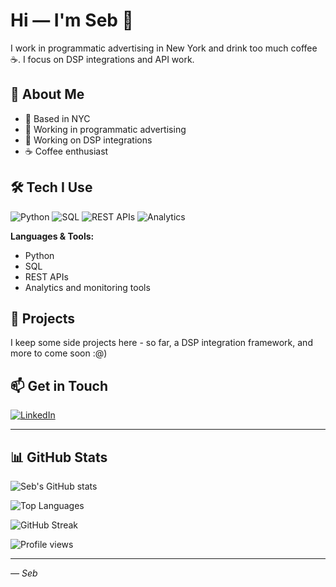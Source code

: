 # Hi — I'm Seb 👋

I work in programmatic advertising in New York and drink too much coffee ☕️. I focus on DSP integrations and API work.

## 🌟 About Me

- 📍 Based in NYC
- 💼 Working in programmatic advertising  
- 🔧 Working on DSP integrations
- ☕ Coffee enthusiast

## 🛠️ Tech I Use

![Python](https://img.shields.io/badge/-Python-3776AB?style=flat-square&logo=python&logoColor=white)
![SQL](https://img.shields.io/badge/-SQL-336791?style=flat-square&logo=postgresql&logoColor=white)
![REST APIs](https://img.shields.io/badge/-REST%20APIs-FF6C37?style=flat-square&logo=postman&logoColor=white)
![Analytics](https://img.shields.io/badge/-Analytics-FF6B35?style=flat-square&logo=googleanalytics&logoColor=white)

**Languages & Tools:**
- Python
- SQL  
- REST APIs
- Analytics and monitoring tools

## 🚀 Projects

I keep some side projects here - so far, a DSP integration framework, and more to come soon :@)

## 📫 Get in Touch

[![LinkedIn](https://img.shields.io/badge/LinkedIn-0077B5?style=for-the-badge&logo=linkedin&logoColor=white)](https://linkedin.com/in/sebastian-gertz)

---

## 📊 GitHub Stats

![Seb's GitHub stats](https://github-readme-stats.vercel.app/api?username=seb-nyc&show_icons=true&theme=dark&hide_border=true&bg_color=0D1117)

![Top Languages](https://github-readme-stats.vercel.app/api/top-langs/?username=seb-nyc&layout=compact&theme=dark&hide_border=true&bg_color=0D1117)

![GitHub Streak](https://streak-stats.demolab.com/?user=seb-nyc&theme=dark&hide_border=true&background=0D1117)

![Profile views](https://komarev.com/ghpvc/?username=YOUR_USERNAME&color=58A6FF&style=flat-square)

---

*— Seb*
